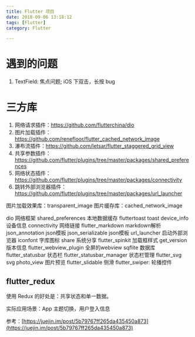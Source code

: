 ```yaml
---
title: Flutter 项目
date: 2018-09-06 13:18:12
tags: [Flutter]
category: Flutter

---
```



# 遇到的问题

1. TextField: 焦点问题; iOS 下双击，长按 bug


# 三方库

1. 网络请求插件：https://github.com/flutterchina/dio
2. 图片加载插件：https://github.com/renefloor/flutter_cached_network_image
3. 瀑布流插件：https://github.com/letsar/flutter_staggered_grid_view
4. 共享参数插件：https://github.com/flutter/plugins/tree/master/packages/shared_preferences
5. 网络状态插件：https://github.com/flutter/plugins/tree/master/packages/connectivity
6. 跳转外部浏览器插件：https://github.com/flutter/plugins/tree/master/packages/url_launcher


图片加载效果库：transparent_image
图片缓存库：cached_network_image


dio 网络框架
shared_preferences  本地数据缓存
fluttertoast    toast
device_info 设备信息
connectivity    网络链接
flutter_markdown    markdown解析
json_annotation json模板
json_serializable   json模板
url_launcher    启动外部浏览器
iconfont    字库图标
share   系统分享
flutter_spinkit 加载框样式
get_version 版本信息
flutter_webview_plugin  全屏的webview
sqflite 数据库
flutter_statusbar   状态栏
flutter_statusbar_manager 状态栏管理
flutter_svg svg
photo_view  图片预览
flutter_slidable    侧滑
flutter_swiper: 轮播控件

## flutter_redux

使用 Redux 的好处是：共享状态和单一数据。

实际应用场景：App 主题切换，用户登入信息

参考：[https://juejin.im/post/5b79767ff265da435450a873](https://juejin.im/post/5b79767ff265da435450a873)





